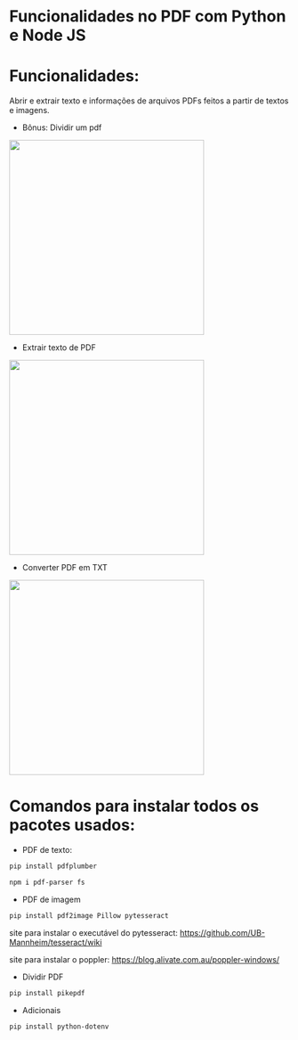 # Funcionalidades no PDF com Python e Node JS

# Funcionalidades:
 Abrir e extrair texto e informações de arquivos PDFs feitos a partir de textos e imagens.
 
- Bônus: Dividir um pdf

<span>
      <img src="https://user-images.githubusercontent.com/85804895/174914160-34236316-369c-4843-9729-03858e8275ea.gif" height=350 whith=400>
</span>

- Extrair texto de PDF 

<span>
      <img src="https://user-images.githubusercontent.com/85804895/181995708-f2999421-6e06-469c-b3a9-6cf97d30dc3f.gif" height=350 whith=400>
</span>

- Converter PDF em TXT

<span>
      <img src="https://user-images.githubusercontent.com/85804895/181995772-e06a5616-10fe-40ba-b0c6-08b69d5e6b61.gif" height=350 whith=400>
</span>

# Comandos para instalar todos os pacotes usados:

- PDF de texto:
```bash
pip install pdfplumber
```

```bash
npm i pdf-parser fs
```

- PDF de imagem
```bash
pip install pdf2image Pillow pytesseract
```
site para instalar o executável do pytesseract: https://github.com/UB-Mannheim/tesseract/wiki

site para instalar o poppler: https://blog.alivate.com.au/poppler-windows/

- Dividir PDF
```bash
pip install pikepdf
```

- Adicionais
```bash
pip install python-dotenv
```
